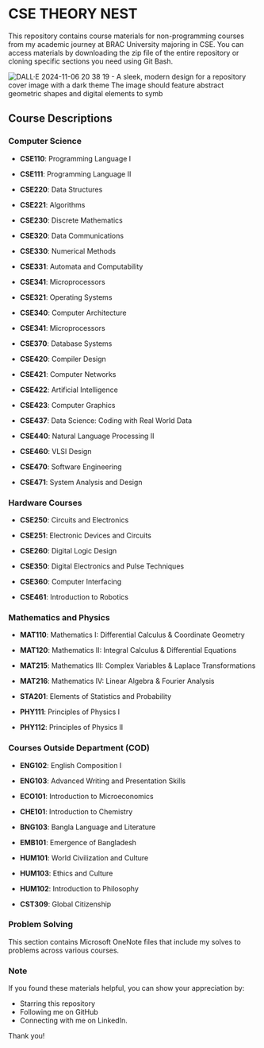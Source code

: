 # CSE THEORY NEST

This repository contains course materials for non-programming courses from my academic journey at BRAC University majoring in CSE. You can access materials by downloading the zip file of the entire repository or cloning specific sections you need using Git Bash.

![DALL·E 2024-11-06 20 38 19 - A sleek, modern design for a repository cover image with a dark theme  The image should feature abstract geometric shapes and digital elements to symb](https://github.com/user-attachments/assets/591ba957-d857-4016-afc9-6a2dce0e091b)

## Course Descriptions

### Computer Science

- **CSE110**: Programming Language I
- **CSE111**: Programming Language II

- **CSE220**: Data Structures
- **CSE221**: Algorithms
- **CSE230**: Discrete Mathematics

- **CSE320**: Data Communications
- **CSE330**: Numerical Methods
- **CSE331**: Automata and Computability
- **CSE341**: Microprocessors
- **CSE321**: Operating Systems
- **CSE340**: Computer Architecture
- **CSE341**: Microprocessors
- **CSE370**: Database Systems

- **CSE420**: Compiler Design
- **CSE421**: Computer Networks
- **CSE422**: Artificial Intelligence
- **CSE423**: Computer Graphics
- **CSE437**: Data Science: Coding with Real World Data
- **CSE440**: Natural Language Processing II
- **CSE460**: VLSI Design
- **CSE470**: Software Engineering
- **CSE471**: System Analysis and Design




### Hardware Courses
- **CSE250**: Circuits and Electronics
- **CSE251**: Electronic Devices and Circuits

- **CSE260**: Digital Logic Design

- **CSE350**: Digital Electronics and Pulse Techniques
- **CSE360**: Computer Interfacing

- **CSE461**: Introduction to Robotics



### Mathematics and Physics
- **MAT110**: Mathematics I: Differential Calculus & Coordinate Geometry
- **MAT120**: Mathematics II: Integral Calculus & Differential Equations
- **MAT215**: Mathematics III: Complex Variables & Laplace Transformations
- **MAT216**: Mathematics IV: Linear Algebra & Fourier Analysis

- **STA201**: Elements of Statistics and Probability

- **PHY111**: Principles of Physics I
- **PHY112**: Principles of Physics II

### Courses Outside Department (COD)
- **ENG102**: English Composition I
- **ENG103**: Advanced Writing and Presentation Skills

- **ECO101**: Introduction to Microeconomics
- **CHE101**: Introduction to Chemistry

- **BNG103**: Bangla Language and Literature
- **EMB101**: Emergence of Bangladesh

- **HUM101**: World Civilization and Culture
- **HUM103**: Ethics and Culture
- **HUM102**: Introduction to Philosophy
- **CST309**: Global Citizenship





### Problem Solving
This section contains Microsoft OneNote files that include my solves to problems across various courses.


### Note

If you found these materials helpful, you can show your appreciation by:
 * Starring this repository
 * Following me on GitHub
 * Connecting with me on LinkedIn.

Thank you!
